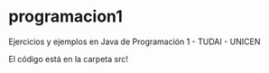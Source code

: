 # programacion1
Ejercicios y ejemplos en Java de Programación 1 - TUDAI - UNICEN

El código está en la carpeta src!
